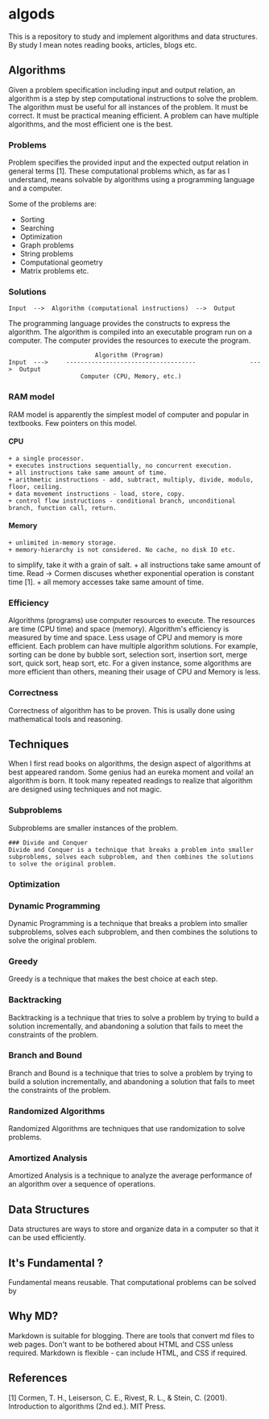 # algods
This is a repository to study and implement algorithms and data structures. By study I mean notes reading books, articles, blogs etc. 


## Algorithms 
Given a problem specification including input and output relation, an algorithm is a step by step computational instructions to solve the problem. The algorithm must be useful for all instances of the problem. It must be correct. It must be practical meaning efficient. A problem can have multiple algorithms, and the most efficient one is the best. 

### Problems

Problem specifies the provided input and the expected output relation in general terms [1]. These computational problems which, as far as I understand,  means solvable by algorithms using a programming language and a computer. 

Some of the problems are:
- Sorting
- Searching
- Optimization
- Graph problems
- String problems
- Computational geometry
- Matrix problems
etc.

### Solutions

    Input  -->  Algorithm (computational instructions)  -->  Output

The programming language provides the constructs to express the algorithm. The algorithm is compiled into an executable program run on a computer. The computer provides the resources to execute the program. 

                            Algorithm (Program)
    Input  --->     ------------------------------------               --->  Output
                        Computer (CPU, Memory, etc.)

### RAM model
RAM model is apparently the simplest model of computer and popular in textbooks. Few pointers on this model. 
#### CPU
    + a single processor.
    + executes instructions sequentially, no concurrent execution.
    + all instructions take same amount of time.
    + arithmetic instructions - add, subtract, multiply, divide, modulo, floor, ceiling.
    + data movement instructions - load, store, copy.
    + control flow instructions - conditional branch, unconditional branch, function call, return.
#### Memory
    + unlimited in-memory storage.
    + memory-hierarchy is not considered. No cache, no disk IO etc.

to simplify, take it with a grain of salt.
    + all instructions take same amount of time. Read -> Cormen discuses whether exponential operation is constant time [1].
    + all memory accesses take same amount of time.


### Efficiency
Algorithms (programs) use computer resources to execute. The resources are time (CPU time) and space (memory). Algorithm's efficiency is measured by time and space. Less usage of CPU  and memory is more efficient. Each problem can have multiple algorithm solutions. For example, sorting can be done by bubble sort, selection sort, insertion sort, merge sort, quick sort, heap sort, etc. For a given instance, some algorithms are more efficient than others, meaning their usage of CPU and Memory is less.

### Correctness
Correctness of algorithm has to be proven. This is usally done using mathematical tools and reasoning.

## Techniques
When I first read books on algorithms, the design aspect of algorithms at best appeared random. Some genius had an eureka moment and voila! an algorithm is born. It took many repeated readings to realize that algorithm are designed using techniques and not magic. 


### Subproblems
Subproblems are smaller instances of the problem.

    ### Divide and Conquer
    Divide and Conquer is a technique that breaks a problem into smaller subproblems, solves each subproblem, and then combines the solutions to solve the original problem.


### Optimization

### Dynamic Programming
Dynamic Programming is a technique that breaks a problem into smaller subproblems, solves each subproblem, and then combines the solutions to solve the original problem.

### Greedy
Greedy is a technique that makes the best choice at each step.

### Backtracking
Backtracking is a technique that tries to solve a problem by trying to build a solution incrementally, and abandoning a solution that fails to meet the constraints of the problem.

### Branch and Bound
Branch and Bound is a technique that tries to solve a problem by trying to build a solution incrementally, and abandoning a solution that fails to meet the constraints of the problem.

### Randomized Algorithms
Randomized Algorithms are techniques that use randomization to solve problems.

### Amortized Analysis
Amortized Analysis is a technique to analyze the average performance of an algorithm over a sequence of operations.
    


## Data Structures 
Data structures are ways to store and organize data in a computer so that it can be used efficiently.


## It's Fundamental ?
Fundamental means reusable. That computational problems can be solved by






## Why MD?
Markdown is suitable for blogging. There are tools that convert md files to web pages.
Don't want to be bothered about HTML and CSS unless required.
Markdown is flexible - can include HTML, and CSS if required.


## References
[1] Cormen, T. H., Leiserson, C. E., Rivest, R. L., & Stein, C. (2001). Introduction to algorithms (2nd ed.). MIT Press.
